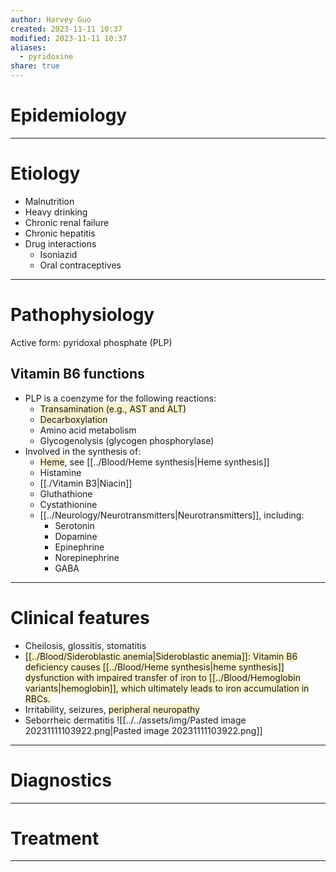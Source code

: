 ```yaml
---
author: Harvey Guo
created: 2023-11-11 10:37
modified: 2023-11-11 10:37
aliases:
  - pyridoxine
share: true
---
```


# Epidemiology


---
# Etiology
- Malnutrition
- Heavy drinking
- Chronic renal failure
- Chronic hepatitis
- Drug interactions
	- Isoniazid 
	- Oral contraceptives

---
# Pathophysiology
Active form: pyridoxal phosphate (PLP)
## Vitamin B6 functions
- PLP is a coenzyme for the following reactions:
	- <span style="background:rgba(240, 200, 0, 0.2)">Transamination (e.g., AST and ALT)</span>
	- <span style="background:rgba(240, 200, 0, 0.2)">Decarboxylation</span>
	- Amino acid metabolism
	- Glycogenolysis (glycogen phosphorylase)
- Involved in the synthesis of:
	- <span style="background:rgba(240, 200, 0, 0.2)">Heme</span>, see [[../Blood/Heme synthesis|Heme synthesis]]
	- Histamine
	- [[./Vitamin B3|Niacin]]
	- Gluthathione
	- Cystathionine 
	- [[../Neurology/Neurotransmitters|Neurotransmitters]], including:
		- Serotonin
		- Dopamine
		- Epinephrine
		- Norepinephrine
		- GABA

---
# Clinical features
- Cheilosis, glossitis, stomatitis
- <span style="background:rgba(240, 200, 0, 0.2)">[[../Blood/Sideroblastic anemia|Sideroblastic anemia]]: Vitamin B6 deficiency causes [[../Blood/Heme synthesis|heme synthesis]] dysfunction with impaired transfer of iron to [[../Blood/Hemoglobin variants|hemoglobin]], which ultimately leads to iron accumulation in RBCs.</span>
- Irritability, seizures, <span style="background:rgba(240, 200, 0, 0.2)">peripheral neuropathy</span>
- Seborrheic dermatitis
![[../../assets/img/Pasted image 20231111103922.png|Pasted image 20231111103922.png]]

---
# Diagnostics


---
# Treatment


---
